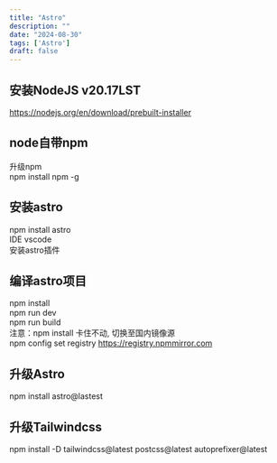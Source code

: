 ```yaml
---
title: "Astro"
description: ""
date: "2024-08-30"
tags: ['Astro']
draft: false
---
```


## 安装NodeJS v20.17LST

https://nodejs.org/en/download/prebuilt-installer

## node自带npm

升级npm  
npm install npm -g  
  
## 安装astro

npm install astro  
IDE vscode  
安装astro插件
  
## 编译astro项目

npm install  
npm run dev  
npm run build  
注意：npm install 卡住不动, 切换至国内镜像源  
npm config set registry https://registry.npmmirror.com  

## 升级Astro

npm install astro@lastest

## 升级Tailwindcss

npm install -D tailwindcss@latest postcss@latest autoprefixer@latest
